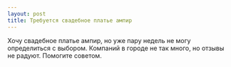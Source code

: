 ```yaml
---
layout: post 
title: Требуется свадебное платье ампир 
--- 
```

Хочу свадебное платье ампир, но уже пару недель не могу определиться с выбором. Компаний в городе не так много, но отзывы не радуют. Помогите советом.